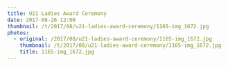 ```yaml
---
title: U21 Ladies Award Ceremony
date: 2017-08-26 12:00
thumbnail: /t/2017/08/u21-ladies-award-ceremony/1165-img_1672.jpg
photos:
  - original: /2017/08/u21-ladies-award-ceremony/1165-img_1672.jpg
    thumbnail: /t/2017/08/u21-ladies-award-ceremony/1165-img_1672.jpg
    title: 1165-img_1672.jpg
---
```

